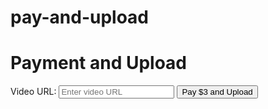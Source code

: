 # pay-and-upload
<!DOCTYPE html> <html lang="en"> <head> <meta charset="UTF-8"> <meta name="viewport" content="width=device-width, initial-scale=1.0"> <title>Payment and Upload</title> </head> <body> <h1>Payment and Upload</h1> <form id="payment-form"> <!-- Other form fields --> <label for="video-url-field">Video URL:</label> <input type="text" id="video-url-field" name="video-url" placeholder="Enter video URL"> <!-- Pay and Upload Button --> <button type="button" id="pay-and-upload-button">Pay $3 and Upload</button> </form> <script> // Function to handle payment processing and navigate to Stripe Checkout function processPaymentAndNavigate() { // Simulate payment processing (once payment is confirmed upload video to watch and earn) // console.log('Processing payment...'); // Simulated payment successful // console.log('Payment successful.'); // Navigate to Stripe Checkout for payment https://buy.stripe.com/3cs3fP0ev64NeE8aEE window.location.href = 'https://buy.stripe.com/3cs3fP0ev64NeE8aEE'; } // Function to handle video upload after payment is confirmed function uploadVideo() { // Get the video URL from the video URL field var videoUrl = document.getElementById('video-url-field').value; // Simulate upload process (upload video to watch and earn) console.log('Uploading video from URL:', videoUrl); console.log('Video uploaded successfully.'); // Navigate to the "watch and earn" page https://a.picoapps.xyz/employee-political window.location.href = 'https://yourwebsite.com/watch-and-earn'; } // Event listener for when the pay $3 and upload button is clicked document.getElementById('pay-and-upload-button').addEventListener('click', function() { console, log{ 'Button clicked'};// check if the button click event is being triggered. Process payment and navigate to Stripe Checkout processPaymentAndNavigate(); // call the function to process payment and navigate }); // Simulated function to check payment confirmation function checkPaymentConfirmation() { // Simulated check for payment confirmation (upload video to watch and earn) // For demonstration purposes, we'll simulate a confirmation after 3 seconds setTimeout(function() { // Simulated payment confirmed // Proceed with video upload uploadVideo(); }, 3000); // Simulate payment confirmation after 3 seconds } // Call the function to check payment confirmation (upload video to watch and earn) // This function should be called after the user is redirected back to your website from the payment page checkPaymentConfirmation(); </script> </body> </html>
